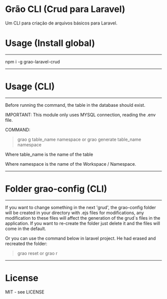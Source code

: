 # Grão CLI (Crud para Laravel)

Um CLI para criação de arquivos básicos para Laravel.

# Usage (Install global) 

----------------------------------------------------

npm i -g grao-laravel-crud

----------------------------------------------------

# Usage (CLI)
----------------------------------------------------

Before running the command, the table in the database should exist.

IMPORTANT: This module only uses MYSQL connection, reading the .env file.

COMMAND:
> grao g table_name namespace 
or 
> grao generate table_name namespace

Where table_name is the name of the table

Where namespace is the name of the Workspace / Namespace.

----------------------------------------------------

# Folder grao-config (CLI)

----------------------------------------------------

If you want to change something in the next 'grud',
the grao-config folder will be created in your directory with .ejs files for modifications,
any modification to these files will affect the generation of the grud`s files in the application. 
If you want to re-create the folder just delete it and the files will come in the default.

Or you can use the command below in laravel project. 
He had erased and recreated the folder:

> grao reset
or 
> grao r

----------------------------------------------------
# License

MIT - see LICENSE

